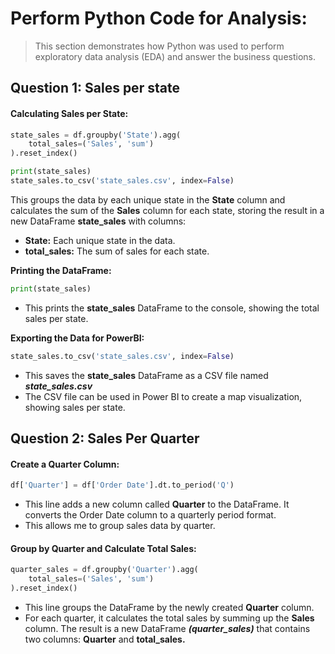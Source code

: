 # Perform Python Code for Analysis:
> This section demonstrates how Python was used to perform exploratory data analysis (EDA) and answer the business questions.


## Question 1: Sales per state

#### Calculating Sales per State:

```python
state_sales = df.groupby('State').agg(
    total_sales=('Sales', 'sum')
).reset_index()

print(state_sales)
state_sales.to_csv('state_sales.csv', index=False)  
```
This groups the data by each unique state in the **State** column and calculates the sum of the **Sales** column for each state, storing the result in a new DataFrame **state_sales** with columns:

- **State:** Each unique state in the data.
- **total_sales:** The sum of sales for each state.

**Printing the DataFrame:**

```python
print(state_sales)
```
- This prints the **state_sales** DataFrame to the console, showing the total sales per state.

**Exporting the Data for PowerBI:**
```python
state_sales.to_csv('state_sales.csv', index=False)
```
- This saves the **state_sales** DataFrame as a CSV file named ***state_sales.csv***
- The CSV file can be used in Power BI to create a map visualization, showing sales per state.

  

## Question 2: Sales Per Quarter

#### Create a Quarter Column:

```python
df['Quarter'] = df['Order Date'].dt.to_period('Q')
```
- This line adds a new column called **Quarter** to the DataFrame. It converts the Order Date column to a quarterly period format.
- This allows me to group sales data by quarter.

#### Group by Quarter and Calculate Total Sales:

```python
quarter_sales = df.groupby('Quarter').agg(
    total_sales=('Sales', 'sum')
).reset_index()
```

- This line groups the DataFrame by the newly created **Quarter** column.
- For each quarter, it calculates the total sales by summing up the **Sales** column. The result is a new DataFrame ***(quarter_sales)*** that contains two columns: **Quarter** and **total_sales.**
